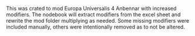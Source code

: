 This was crated to mod Europa Universalis 4 Anbennar with increased modifiers. The nodebook will extract modifiers from the excel sheet and rewrite the mod folder multiplying as needed. Some missing modifiers were included manually, others were intentionally removed as to not be altered. 
